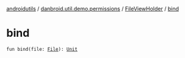 [androidutils](../../index.md) / [danbroid.util.demo.permissions](../index.md) / [FileViewHolder](index.md) / [bind](./bind.md)

# bind

`fun bind(file: `[`File`](https://docs.oracle.com/javase/8/docs/api/java/io/File.html)`): `[`Unit`](https://kotlinlang.org/api/latest/jvm/stdlib/kotlin/-unit/index.html)